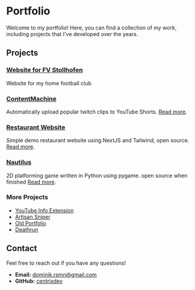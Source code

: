 # Portfolio

Welcome to my portfolio! Here, you can find a collection of my work, including projects that I've developed over the years.

## Projects

### [Website for FV Stollhofen](projects/fvstollhofen/README.md)

Website for my home football club

### [ContentMachine](projects/contentmachine/README.md)

Automatically upload popular twitch clips to YouTube Shorts.
[Read more](projects/contentmachine/README.md).

### [Restaurant Website](projects/restaurant/README.md)

Simple demo restaurant website using NextJS and Tailwind, open source.
[Read more](projects/restaurant/README.md).

### [Nautilus](projects/nautilus/README.md)

2D platforming game written in Python using pygame. open source when finished [Read more](projects/nautilus/README.md).

### More Projects

- [YouTube Info Extension](projects/yt_extension/README.md)
- [Artisan Sniper](projects/artisan/README.md)
- [Old Portfolio](projects/old_portfolio/README.md)
- [Deathrun](projects/deathrun/README.md)

## Contact

Feel free to reach out if you have any questions!

- **Email:** [dominik.rsmn@gmail.com](mailto:dominik.rsmn@gmail.com)
- **GitHub:** [centrixdev](https://github.com/centrixdev)

